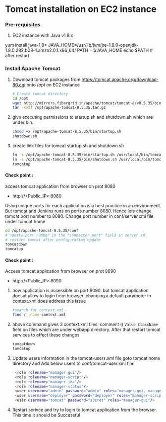 # Tomcat installation on EC2 instance

### Pre-requisites
1. EC2 instance with Java v1.8.x 

yum install java-1.8*
JAVA_HOME=/usr/lib/jvm/jre-1.8.0-openjdk-1.8.0.282.b08-1.amzn2.0.1.x86_64/
PATH = $JAVA_HOME
echo $PATH       # after restart

### Install Apache Tomcat
1. Download tomcat packages from  https://tomcat.apache.org/download-80.cgi onto /opt on EC2 instance
   ```sh 
   # Create tomcat directory
   cd /opt
   wget http://mirrors.fibergrid.in/apache/tomcat/tomcat-8/v8.5.35/bin/apache-tomcat-8.5.35.tar.gz
   tar -xvzf /opt/apache-tomcat-8.5.35.tar.gz
   ```
1. give executing permissions to startup.sh and shutdown.sh which are under bin. 
   ```sh
   chmod +x /opt/apache-tomcat-8.5.35/bin/startup.sh 
   shutdown.sh
   ```

1. create link files for tomcat startup.sh and shutdown.sh 
   ```sh
   ln -s /opt/apache-tomcat-8.5.35/bin/startup.sh /usr/local/bin/tomcatup
   ln -s /opt/apache-tomcat-8.5.35/bin/shutdown.sh /usr/local/bin/tomcatdown
   tomcatup
   ```
  #### Check point :
access tomcat application from browser on prot 8080  
 - http://<Public_IP>:8080

  Using unique ports for each application is a best practice in an environment. But tomcat and Jenkins runs on ports number 8080. Hence lets change tomcat port number to 8090. Change port number in conf/server.xml file under tomcat home
   ```sh
 cd /opt/apache-tomcat-8.5.35/conf
# update port number in the "connecter port" field in server.xml
# restart tomcat after configuration update
tomcatdown
tomcatup
```
#### Check point :
Access tomcat application from browser on prot 8090  
 - http://<Public_IP>:8090

1. now application is accessible on port 8090. but tomcat application doesnt allow to login from browser. changing a default parameter in context.xml does address this issue
   ```sh
   #search for context.xml
   find / -name context.xml
   ```
1. above command gives 3 context.xml files. comment (<!-- & -->) `Value ClassName` field on files which are under webapp directory. 
After that restart tomcat services to effect these changes
   ```sh 
   tomcatdown
   tomcatup
   ```
1. Update users information in the tomcat-users.xml file
goto tomcat home directory and Add below users to conf/tomcat-user.xml file
   ```sh
	<role rolename="manager-gui"/>
	<role rolename="manager-script"/>
	<role rolename="manager-jmx"/>
	<role rolename="manager-status"/>
	<user username="admin" password="admin" roles="manager-gui, manager-script, manager-jmx, manager-status"/>
	<user username="deployer" password="deployer" roles="manager-script"/>
	<user username="tomcat" password="s3cret" roles="manager-gui"/>
   ```
1. Restart serivce and try to login to tomcat application from the browser. This time it should be Successful

